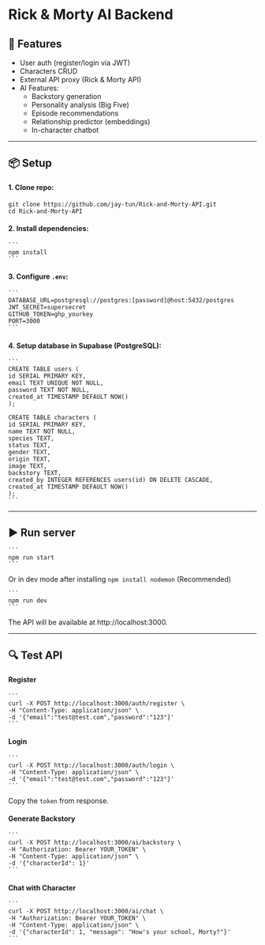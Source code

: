 # Rick & Morty AI Backend

## 🚀 Features
- User auth (register/login via JWT)
- Characters CRUD
- External API proxy (Rick & Morty API)
- AI Features:
  - Backstory generation
  - Personality analysis (Big Five)
  - Episode recommendations
  - Relationship predictor (embeddings)
  - In-character chatbot

---

## 📦 Setup
#### 1. Clone repo:

   ```
   git clone https://github.com/jay-tun/Rick-and-Morty-API.git
   cd Rick-and-Morty-API
   ```

#### 2. Install dependencies:

    ```
    npm install
    ```

#### 3. Configure `.env`:
    ```
    DATABASE_URL=postgresql://postgres:[password]@host:5432/postgres
    JWT_SECRET=supersecret
    GITHUB_TOKEN=ghp_yourkey
    PORT=3000
    ```
#### 4. Setup database in Supabase (PostgreSQL):
    ```
    CREATE TABLE users (
    id SERIAL PRIMARY KEY,
    email TEXT UNIQUE NOT NULL,
    password TEXT NOT NULL,
    created_at TIMESTAMP DEFAULT NOW()
    );

    CREATE TABLE characters (
    id SERIAL PRIMARY KEY,
    name TEXT NOT NULL,
    species TEXT,
    status TEXT,
    gender TEXT,
    origin TEXT,
    image TEXT,
    backstory TEXT,
    created_by INTEGER REFERENCES users(id) ON DELETE CASCADE,
    created_at TIMESTAMP DEFAULT NOW()
    );
    ```

---

## ▶️ Run server

    ```
    npm run start
    ```

Or in dev mode after installing `npm install nodemon` (Recommended)

    ```
    npm run dev
    ```

The API will be available at http://localhost:3000.

---

## 🔍 Test API

#### Register
    ```
    curl -X POST http://localhost:3000/auth/register \
    -H "Content-Type: application/json" \
    -d '{"email":"test@test.com","password":"123"}'
    ```

#### Login
    ```
    curl -X POST http://localhost:3000/auth/login \
    -H "Content-Type: application/json" \
    -d '{"email":"test@test.com","password":"123"}'
    ```

Copy the `token` from response.

#### Generate Backstory
    ```
    curl -X POST http://localhost:3000/ai/backstory \
    -H "Authorization: Bearer YOUR_TOKEN" \
    -H "Content-Type: application/json" \
    -d '{"characterId": 1}'
    ```

#### Chat with Character
    ```
    curl -X POST http://localhost:3000/ai/chat \
    -H "Authorization: Bearer YOUR_TOKEN" \
    -H "Content-Type: application/json" \
    -d '{"characterId": 1, "message": "How's your school, Morty?"}'
    ```
